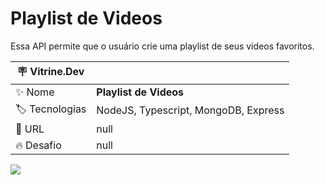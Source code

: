 # Playlist de Videos

Essa API permite que o usuário crie uma playlist de seus videos favoritos.

| :placard: Vitrine.Dev |     |
| -------------  | --- |
| :sparkles: Nome        | **Playlist de Videos**
| :label: Tecnologias | NodeJS, Typescript, MongoDB, Express
| :rocket: URL         | null
| :fire: Desafio     | null

<!-- Inserir imagem com a #vitrinedev ao final do link -->
![](https://miro.medium.com/max/720/1*6BbOjcBAEQHUqgs9EMXX8g.png#vitrinedev)

